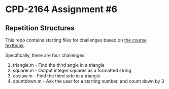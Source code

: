# CPD-2164 Assignment #6
## Repetition Structures

This repo contains starting files for challenges based on [the course textbook](http://www.bignerdranch.com/we-write/objective-c-programming.html).

Specifically, there are four challenges:

1. triangle.m - Find the third angle in a triangle
2. squarer.m - Output integer squares as a formatted string
3. coslaw.m - Find the third side in a triangle
4. countdown.m - Ask the user for a starting number, and count down by 3